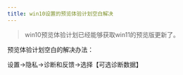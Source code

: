 ```yaml
---
title: win10设置的预览体验计划空白解决
---
```


> win10预览体验计划已经能够获取win11的预览版更新了。

预览体验计划空白的解决办法：

设置→隐私→诊断和反馈→选择【可选诊断数据】

